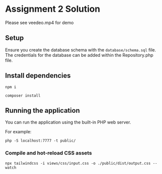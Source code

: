 # Assignment 2 Solution

Please see veedeo.mp4 for demo

## Setup

Ensure you create the database schema with the `database/schema.sql` file. The credentials for the database can be added within the Repository.php file.

## Install dependencies

```
npm i
```

```
composer install
```

## Running the application

You can run the application using the built-in PHP web server.

For example:

```
php -S localhost:7777 -t public/
```

### Compile and hot-reload CSS assets

```
npx tailwindcss -i views/css/input.css -o ./public/dist/output.css --watch
```
